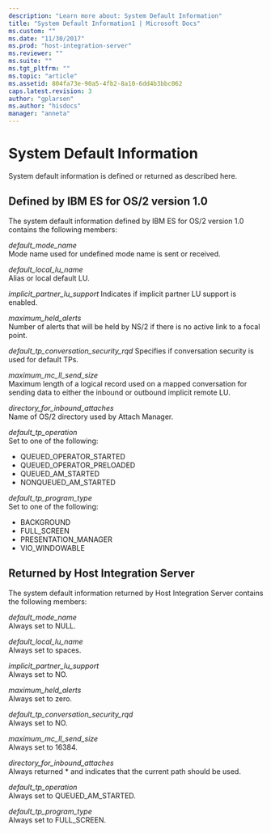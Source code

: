 ```yaml
---
description: "Learn more about: System Default Information"
title: "System Default Information1 | Microsoft Docs"
ms.custom: ""
ms.date: "11/30/2017"
ms.prod: "host-integration-server"
ms.reviewer: ""
ms.suite: ""
ms.tgt_pltfrm: ""
ms.topic: "article"
ms.assetid: 804fa73e-90a5-4fb2-8a10-6dd4b3bbc062
caps.latest.revision: 3
author: "gplarsen"
ms.author: "hisdocs"
manager: "anneta"
---
```

# System Default Information

System default information is defined or returned as described here.  
  
## Defined by IBM ES for OS/2 version 1.0  
  
The system default information defined by IBM ES for OS/2 version 1.0 contains the following members:
  
*default_mode_name*  
Mode name used for undefined mode name is sent or received.  
  
*default_local_lu_name*  
Alias or local default LU.  
  
*implicit_partner_lu_support* 
Indicates if implicit partner LU support is enabled.  
  
*maximum_held_alerts*  
Number of alerts that will be held by NS/2 if there is no active link to a focal point.  
  
*default_tp_conversation_security_rqd* 
Specifies if conversation security is used for default TPs.  
  
*maximum_mc_ll_send_size*  
Maximum length of a logical record used on a mapped conversation for sending data to either the inbound or outbound implicit remote LU.  
  
*directory_for_inbound_attaches*  
Name of OS/2 directory used by Attach Manager.  
  
*default_tp_operation*  
Set to one of the following:  
  
- QUEUED_OPERATOR_STARTED  
- QUEUED_OPERATOR_PRELOADED  
- QUEUED_AM_STARTED  
- NONQUEUED_AM_STARTED  

*default_tp_program_type*  
Set to one of the following:  
  
- BACKGROUND  
- FULL_SCREEN  
- PRESENTATION_MANAGER  
- VIO_WINDOWABLE  
  
## Returned by Host Integration Server  
  
The system default information returned by Host Integration Server contains the following members:
  
*default_mode_name*  
Always set to NULL.  
  
*default_local_lu_name*  
Always set to spaces.  
  
*implicit_partner_lu_support*  
Always set to NO.  
  
*maximum_held_alerts*  
Always set to zero.  
  
*default_tp_conversation_security_rqd*  
Always set to NO.  
  
*maximum_mc_ll_send_size*  
Always set to 16384.  
  
*directory_for_inbound_attaches*  
Always returned * and indicates that the current path should be used.  
  
*default_tp_operation*  
Always set to QUEUED_AM_STARTED.  
  
*default_tp_program_type*  
Always set to FULL_SCREEN.
